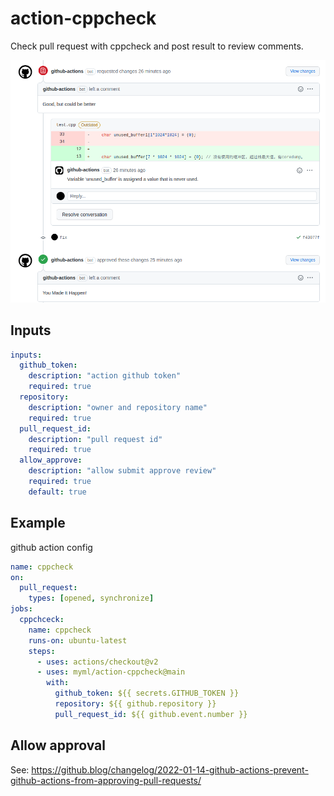 # action-cppcheck

Check pull request with cppcheck and post result to review comments.

![Screenshot](screenshot.png)

## Inputs

```yaml
inputs:
  github_token:
    description: "action github token"
    required: true
  repository:
    description: "owner and repository name"
    required: true
  pull_request_id:
    description: "pull request id"
    required: true
  allow_approve:
    description: "allow submit approve review"
    required: true
    default: true
```

## Example

github action config

```yaml
name: cppcheck
on:
  pull_request:
    types: [opened, synchronize]
jobs:
  cppchceck:
    name: cppcheck
    runs-on: ubuntu-latest
    steps:
      - uses: actions/checkout@v2
      - uses: myml/action-cppcheck@main
        with:
          github_token: ${{ secrets.GITHUB_TOKEN }}
          repository: ${{ github.repository }}
          pull_request_id: ${{ github.event.number }}
```

## Allow approval

See: https://github.blog/changelog/2022-01-14-github-actions-prevent-github-actions-from-approving-pull-requests/
